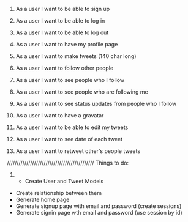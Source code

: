 1) As a user I want to be able to sign up
2) As a user I want to be able to log in
3) As a user I want to be able to log out

4) As a user I want to have my profile page
5) As a user I want to make tweets (140 char long)

6) As a user I want to follow other people
7) As a user I want to see people who I follow
8) As a user I want to see people who are following me
9) As a user I want to see status updates from people who I follow

10) As a user I want to have a gravatar
11) As a user I want to be able to edit my tweets
12) As a user I want to see date of each tweet
13) As a user I want to retweet other's people tweets


/////////////////////////////////////////////
Things to do:

1. - Create User and Tweet Models
- Create relationship between them
- Generate home page
- Generate signup page with email and password (create sessions)
- Generate signin page wth email and password (use session by id)